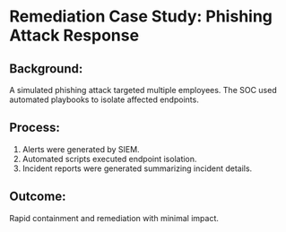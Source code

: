 # Remediation Case Study: Phishing Attack Response

## Background:
A simulated phishing attack targeted multiple employees. The SOC used automated playbooks to isolate affected endpoints.

## Process:
1. Alerts were generated by SIEM.
2. Automated scripts executed endpoint isolation.
3. Incident reports were generated summarizing incident details.

## Outcome:
Rapid containment and remediation with minimal impact.
